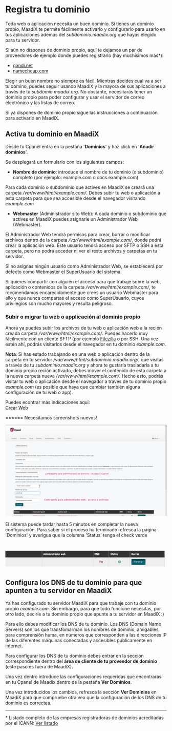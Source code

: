 # Registra tu dominio

Toda web o aplicación necesita un buen dominio. Si tienes un dominio propio, MaadiX te permite fácilmente activarlo y configurarlo para usarlo en tus aplicaciones además del *subdominio.maadix.org* que hayas elegido para tu servidor.

Si aún no dispones de dominio propio, aquí te dejamos un par de proveedores de ejemplo donde puedes registrarlo (hay muchísimos más\*):

* [gandi.net](https://www.gandi.net/)
* [namecheap.com](https://www.namecheap.com/domains/registration.aspx)

Elegir un buen nombre no siempre es fácil. Mientras decides cual va a ser tu domino, puedes seguir usando MaadiX y la mayora de sus aplicaciones a través de tu *subdomio.maadix.org*. No obstante, necesitarás tener un dominio propio para poder configurar y usar el servidor de correo electrónico y las listas de correo.

Si ya dispones de dominio propio sigue las instrucciones a continuación para activarlo en MaadiX.

## Activa tu dominio en MaadiX

Desde tu Cpanel entra en la pestaña '**Dominios**' y haz click en '**Añadir dominios**'. 

Se desplegará un formulario con los siguientes campos:

* **Nombre de dominio**:  introduce el nombre de tu dominio (o subdominio) completo (por ejemplo: example.com o docs.example.com)

Para cada dominio o subdominio que actives en MaadiX se creará una carpeta */var/www/html/example.com/*. Debes subir tu web o aplicación a esta carpeta para que sea accesible desde el navegador visitando *example.com*

* **Webmaster** (Administrador sito Web): A cada dominio o subdominio que actives en MaadiX puedes asignarle un Administrador Web (Webmaster).  
  
El Administrador Web tendrá permisos para crear, borrar o modificar archivos dentro de la carpeta */var/www/html/example.com/*, donde podrá crear la aplicación web. Este usuario tendrá acceso por SFTP o SSH a esta carpeta, pero no podrá acceder ni ver el resto archivos y carpetas en tu servidor.

Si no asignas ningún usuario como Administrador Web, se establecerá por defecto como Webmaster el SuperUsuario del sistema.

Si quieres compartir con alguien el acceso para que trabaje sobre la web, aplicación o contenidos de la carpeta */var/www/html/example.com/*, te recomendamos encarecidamente que crees un usuario Webmaster para ello y que nunca compartas el acceso como SuperUsuario, cuyos privilegios son mucho mayores y resulta peligroso.

### Subir o migrar tu web o applicación al dominio propio

Ahora ya puedes subir los archivos de tu web o aplicación web a la recién creada carpeta */var/www/html/example.com/*. Puedes hacerlo muy fácilmente con un cliente SFTP (por ejemplo [Filezilla](https://filezilla-project.org/) o por SSH. Una vez estén ahí, podrás visitarlos desde el navegador en tu dominio *example.com*.

**Nota**: Si has estado trabajando en una web o aplicación dentro de la carpeta en tu servidor */var/www/html/subdominio.maadix.org/*, que visitas a través de tu *subdominio.maadix.org* y ahora te gustaría trasladarla a tu dominio propio reción activado, debes mover el contenido de esta carpeta a la nueva carpeta nueva */var/www/html/example.com/*. Hecho esto, podrás visitar tu web o aplicación desde el navegador a través de tu dominio propio *example.com* (es posible que haya que cambiar también alguna configuración de tu web o app).

Puedes econtrar más indicaciones aquí:  
[Crear Web](create-web)

======
Necesitamos screenshots nuevos!

![Screenshot](img/activar-dominio.png) 

El sistema puede tardar hasta 5 minutos en completar la nueva configuración. Para saber si el proceso ha terminado refresca la página 'Dominios' y averigua que la columna 'Status' tenga el check verde

![Screenshot](img/statusok.png)  
======


## Configura los DNS de tu dominio para que apunten a tu servidor en MaadiX

Ya has configurado tu servidor MaadiX para que trabaje con tu dominio propio *example.com*. Sin embargo, para que todo funcione necesitas, por otro lado, decirle a tu dominio propio que apunte a tu servidor en MaadiX :) 

Para ello debes modificar los DNS de tu dominio. Los DNS (Domain Name Servers) son los que transfomarman los nombres de dominio, amigables para comprensión huma, en números que corresponden a las direcciones IP de las diferentes máquinas conectadas y accesibles públicamente en internet.

Para configurar los DNS de tu dominio debes entrar en la sección correspondiente dentro del **área de cliente de tu proveedor de dominio** (este paso es fuera de MaadiX).

Una vez dentro introduce las configuraciones requeridas que encontrarás en tu Cpanel de Maadix dentro de la pestaña **Ver Dominios**.

Una vez introducidos los cambios, refresca la sección **Ver Dominios** en MaadiX para que compruebe otra vea que la configuración de los DNS de tu dominio es correctaa.

----

\* Listado completo de las empresas registradoras de dominios acreditadas por el ICANN: [Ver listado](https://www.icann.org/registrar-reports/accredited-list.html)

